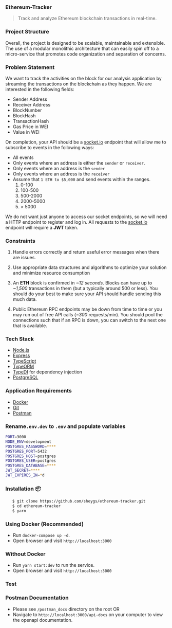 ### Ethereum-Tracker

> Track and analyze Ethereum blockchain transactions in real-time.

### Project Structure

Overall, the project is designed to be scalable, maintainable and extensible. The use of a modular monolithic architecture that can easily spin off to a micro-service that promotes code organization and separation of concerns.

### Problem Statement

We want to track the activities on the block for our analysis application by streaming the transactions on the blockchain as they happen. We are interested in the following fields:

- Sender Address
- Receiver Address
- BlockNumber
- BlockHash
- TransactionHash
- Gas Price in WEI
- Value in WEI

On completion, your API should be a [socket.io](https://socket.io/) endpoint that will allow me to subscribe to events in the following ways:

- All events
- Only events where an address is either the `sender` or `receiver`.
- Only events where an address is the `sender`
- Only events where an address is the `receiver`
- Assume that `1 ETH to $5,000` and send events within the ranges.
  1.  0-100
  2.  100-500
  3.  500-2000
  4.  2000-5000
  5.  &gt; 5000

We do not want just anyone to access our socket endpoints, so we will need a HTTP endpoint to register and log in. All requests to the [socket.io](https://socket.io/) endpoint will require a **JWT** token.

### Constraints

1. Handle errors correctly and return useful error messages when there are issues.

2. Use appropriate data structures and algorithms to optimize your solution and minimize resource consumption

3. An **ETH** block is confirmed in _~12 seconds_. Blocks can have up to _~1,500_ transactions in them (but a typically around 500 or less). You should do your best to make sure your API should handle sending this much data.

4. Public Ethereum RPC endpoints may be down from time to time or you may run out of free API calls (_~300_ requests/min). You should pool the connections such that if an RPC is down, you can switch to the next one that is available.

### Tech Stack

- [Node.js](https://nodejs.org/en/download/package-manager)
- [Express](https://expressjs.com/)
- [TypeScript](https://www.typescriptlang.org/download/)
- [TypeORM](https://typeorm.io/)
- [TypeDI](https://docs.typestack.community/typedi/v/develop/01-getting-started) for dependency injection
- [PostgreSQL](https://www.postgresql.org/)

### Application Requirements

- [Docker](https://www.docker.com/products/docker-desktop/)
- [Git](https://git-scm.com/downloads)
- [Postman](https://www.postman.com/downloads/)

### Rename`.env.dev` to `.env` and populate variables

```bash
PORT=3000
NODE_ENV=development
POSTGRES_PASSWORD=****
POSTGRES_PORT=5432
POSTGRES_HOST=postgres
POSTGRES_USER=postgres
POSTGRES_DATABASE=****
JWT_SECRET=****
JWT_EXPIRES_IN=*d
```

### Installation 📦

```bash
   $ git clone https://github.com/sheygs/ethereum-tracker.git
   $ cd ethereum-tracker
   $ yarn
```

### Using Docker (Recommended)

- Run `docker-compose up -d`.
- Open browser and visit `http://localhost:3000`

### Without Docker

- Run `yarn start:dev` to run the service.
- Open browser and visit `http://localhost:3000`

### Test

### Postman Documentation

- Please see `/postman_docs` directory on the root OR
- Navigate to `http://localhost:3000/api-docs` on your computer to view the openapi documentation.
